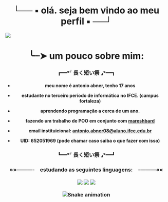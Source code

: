 ### <h1 align="center"> └── ▪️ olá. seja bem vindo ao meu perfil ▪️ ──┘ </h1>
<img src = "https://64.media.tumblr.com/3cf391ca6839e7126a3bea2c7f217301/tumblr_pwgbi0S0Dm1vy2tgqo10_1280.jpg">
<h1 align="center"> ╰┈➤  um pouco sobre mim: </h1>
   <h3 align="center">
┏━°⌜ 長く短い祭 ⌟°━┓
 
 <h4 align = center>
  
-  meu nome é antonio abner, tenho 17 anos

-  estudante no terceiro período de informática no IFCE. (campus fortaleza)
  
-  aprendendo programação a cerca de um ano.

-  fazendo um trabalho de POO em conjunto com [mareshbard](https://github.com/mareshbard)

-  email instituicional: antonio.abner08@aluno.ifce.edu.br
  
-  UID: 652051969 (pode chamar caso saiba o que fazer com isso)
  <h3 align = center>
      ┗━°⌜ 長く短い祭 ⌟°━┛
  <h3 align = center>

   
   
   <h3 align="center">
»»———-　estudando as seguintes linguagens:　-———««  
  <div style="display: inline_block"><br>
 <link rel="stylesheet" href="https://img.shields.io/badge/Java-ED8B00?style=for-the-badge&logo=openjdk&logoColor=white">
 <img src="https://img.shields.io/badge/Java-ED8B00?style=for-the-badge&logo=openjdk&logoColor=white" />
 <img src="https://img.shields.io/badge/-JavaScript-0D1117?style=for-the-badge&logo=javascript&labelColor=0D1117&textColor=0D1117" />
 <img src="https://img.shields.io/badge/-python-0D1117?style=for-the-badge&logo=python&logoColor=1572B6&labelColor=0D1117" />
 
  ![Snake animation](https://github.com/LuigiGF/LuigiGF/blob/output/github-contribution-grid-snake.svg)

 
